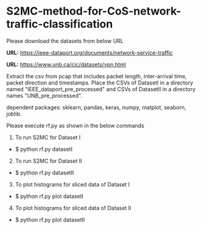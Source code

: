 # S2MC-method-for-CoS-network-traffic-classification

Please download the datasets from below URL

**URL:** https://ieee-dataport.org/documents/network-service-traffic

**URL:** https://www.unb.ca/cic/datasets/vpn.html

Extract the csv from pcap that includes packet length, inter-arrival time, packet direction and timestamps.
Place the CSVs of DatasetI in a directory named "IEEE_dataport_pre_processed" and CSVs of DatasetII in a
directory names "UNB_pre_processed".

dependent packages: sklearn, pandas, keras, numpy, matplot, seaborn, joblib.

Please execute rf.py as shown in the below commands

1) To run S2MC for Dataset I
* $ python rf.py datasetI

2) To run S2MC for Dataset II
* $ python rf.py datasetII

3) To plot histograms for sliced data of Dataset I
* $ python rf.py plot datasetI

4)  To plot histograms for sliced data of Dataset II
* $ python rf.py plot datasetII

